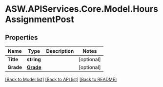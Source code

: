 # ASW.APIServices.Core.Model.HoursAssignmentPost
## Properties

Name | Type | Description | Notes
------------ | ------------- | ------------- | -------------
**Title** | **string** |  | [optional] 
**Grade** | [**Grade**](Grade.md) |  | [optional] 

[[Back to Model list]](../README.md#documentation-for-models) [[Back to API list]](../README.md#documentation-for-api-endpoints) [[Back to README]](../README.md)

